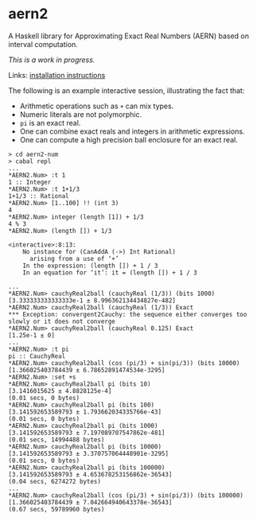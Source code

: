 # aern2
A Haskell library for Approximating Exact Real Numbers (AERN) based on interval computation.

*This is a work in progress.*

Links: [installation instructions](docs/INSTALL.md)

The following is an example interactive session, illustrating
the fact that:
* Arithmetic operations such as `+` can mix types.
* Numeric literals are not polymorphic.
* `pi` is an exact real.
* One can combine exact reals and integers in arithmetic expressions.
* One can compute a high precision ball enclosure for an exact real.

```
> cd aern2-num
> cabal repl
...
*AERN2.Num> :t 1
1 :: Integer
*AERN2.Num> :t 1+1/3
1+1/3 :: Rational
*AERN2.Num> [1..100] !! (int 3)
4
*AERN2.Num> integer (length [1]) + 1/3
4 % 3
*AERN2.Num> (length []) + 1/3

<interactive>:8:13:
    No instance for (CanAddA (->) Int Rational)
      arising from a use of ‘+’
    In the expression: (length []) + 1 / 3
    In an equation for ‘it’: it = (length []) + 1 / 3

...
*AERN2.Num> cauchyReal2ball (cauchyReal (1/3)) (bits 1000)
[3.333333333333333e-1 ± 8.996362134434827e-482]
*AERN2.Num> cauchyReal2ball (cauchyReal (1/3)) Exact
*** Exception: convergent2Cauchy: the sequence either converges too slowly or it does not converge
*AERN2.Num> cauchyReal2ball (cauchyReal 0.125) Exact
[1.25e-1 ± 0]
...
*AERN2.Num> :t pi
pi :: CauchyReal
*AERN2.Num> cauchyReal2ball (cos (pi/3) + sin(pi/3)) (bits 10000)
[1.366025403784439 ± 6.78652891474534e-3295]
*AERN2.Num> :set +s
*AERN2.Num> cauchyReal2ball pi (bits 10)
[3.1416015625 ± 4.8828125e-4]
(0.01 secs, 0 bytes)
*AERN2.Num> cauchyReal2ball pi (bits 100)
[3.141592653589793 ± 1.793662034335766e-43]
(0.01 secs, 0 bytes)
*AERN2.Num> cauchyReal2ball pi (bits 1000)
[3.141592653589793 ± 7.197089707547862e-481]
(0.01 secs, 14994488 bytes)
*AERN2.Num> cauchyReal2ball pi (bits 10000)
[3.141592653589793 ± 3.370757064448901e-3295]
(0.01 secs, 0 bytes)
*AERN2.Num> cauchyReal2ball pi (bits 100000)
[3.141592653589793 ± 4.653678253156862e-36543]
(0.04 secs, 6274272 bytes)
...
*AERN2.Num> cauchyReal2ball (cos (pi/3) + sin(pi/3)) (bits 100000)
[1.366025403784439 ± 7.042664940643378e-36543]
(0.67 secs, 59789960 bytes)
```
